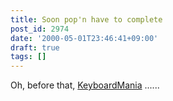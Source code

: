 ```yaml
---
title: Soon pop'n have to complete
post_id: 2974
date: '2000-05-01T23:46:41+09:00'
draft: true
tags: []
---
```


Oh, before that, [KeyboardMania](https://danmaq.com/km-iik) ......
